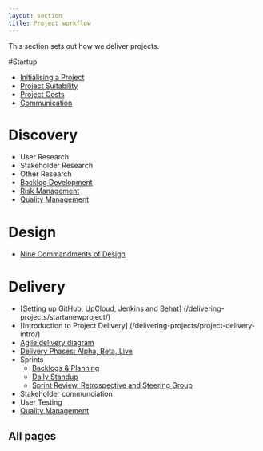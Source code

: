 ```yaml
---
layout: section
title: Project workflow
---
```


This section sets out how we deliver projects.

#Startup

- [Initialising a Project](initialising-a-project)
- [Project Suitability](suitable-project/)
- [Project Costs](project-costs/)
- [Communication](communication/)


# Discovery

- User Research
- Stakeholder Research
- Other Research
- [Backlog Development](backlogs-and-planning)
- [Risk Management](risk-management)
- [Quality Management](qualty-testing-non-conformities)


# Design

- [Nine Commandments of Design](nine-commandments-of-design)


# Delivery

- [Setting up GitHub, UpCloud, Jenkins and Behat] (/delivering-projects/startanewproject/)
- [Introduction to Project Delivery] (/delivering-projects/project-delivery-intro/)
- [Agile delivery diagram](agile-delivery-diagram)
- [Delivery Phases: Alpha, Beta, Live](/delivering-projects/alpha-beta-live/)
- Sprints
	- [Backlogs & Planning](backlogs-and-planning)
	- [Daily Standup](daily-standup)
	- [Sprint Review, Retrospective and Steering Group](review-retro-steering)
- Stakeholder communciation
- User Testing
- [Quality Management](qualty-testing-non-conformities)

## All pages
